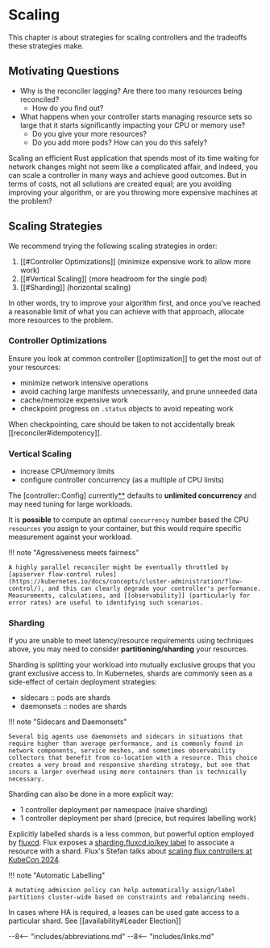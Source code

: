 # Scaling

This chapter is about strategies for scaling controllers and the tradeoffs these strategies make.

## Motivating Questions

- Why is the reconciler lagging? Are there too many resources being reconciled?
  * How do you find out?
- What happens when your controller starts managing resource sets so large that it starts significantly impacting your CPU or memory use?
  * Do you give your more resources?
  * Do you add more pods? How can you do this safely?

Scaling an efficient Rust application that spends most of its time waiting for network changes might not seem like a complicated affair, and indeed, you can scale a controller in many ways and achieve good outcomes. But in terms of costs, not all solutions are created equal; are you avoiding improving your algorithm, or are you throwing more expensive machines at the problem?

## Scaling Strategies

We recommend trying the following scaling strategies in order:

1. [[#Controller Optimizations]] (minimize expensive work to allow more work)
2. [[#Vertical Scaling]] (more headroom for the single pod)
3. [[#Sharding]] (horizontal scaling)

In other words, try to improve your algorithm first, and once you've reached a reasonable limit of what you can achieve with that approach, allocate more resources to the problem.

### Controller Optimizations
Ensure you look at common controller [[optimization]] to get the most out of your resources:

* minimize network intensive operations
* avoid caching large manifests unnecessarily, and prune unneeded data
* cache/memoize expensive work
* checkpoint progress on `.status` objects to avoid repeating work

When checkpointing, care should be taken to not accidentally break [[reconciler#idempotency]].

### Vertical Scaling

* increase CPU/memory limits
* configure controller concurrency (as a multiple of CPU limits)

The [controller::Config] currently[**](https://github.com/kube-rs/kube/issues/1473) defaults to __unlimited concurrency__ and may need tuning for large workloads.

It is __possible__ to compute an optimal `concurrency` number based the CPU `resources` you assign to your container, but this would require specific measurement against your workload.

!!! note "Agressiveness meets fairness"

    A highly parallel reconciler might be eventually throttled by [apiserver flow-control rules](https://kubernetes.io/docs/concepts/cluster-administration/flow-control/), and this can clearly degrade your controller's performance. Measurements, calculations, and [[observability]] (particularly for error rates) are useful to identifying such scenarios.

### Sharding

If you are unable to meet latency/resource requirements using techniques above, you may need to consider **partitioning/sharding** your resources.

Sharding is splitting your workload into mutually exclusive groups that you grant exclusive access to. In Kubernetes, shards are commonly seen as a side-effect of certain deployment strategies:

* sidecars :: pods are shards
* daemonsets :: nodes are shards

!!! note "Sidecars and Daemonsets"

    Several big agents use daemonsets and sidecars in situations that require higher than average performance, and is commonly found in network components, service meshes, and sometimes observability collectors that benefit from co-location with a resource. This choice creates a very broad and responsive sharding strategy, but one that incurs a larger overhead using more containers than is technically necessary.

Sharding can also be done in a more explicit way:

* 1 controller deployment per namespace (naive sharding)
* 1 controller deployment per shard (precice, but requires labelling work)

Explicitly labelled shards is a less common, but powerful option employed by [fluxcd](https://fluxcd.io/). Flux exposes a [sharding.fluxcd.io/key label](https://fluxcd.io/flux/installation/configuration/sharding/) to associate a resource with a shard. Flux's Stefan talks about [scaling flux controllers at KubeCon 2024](https://www.youtube.com/watch?v=JFLNFJT59DY).

!!! note "Automatic Labelling"

    A mutating admission policy can help automatically assign/label partitions cluster-wide based on constraints and rebalancing needs.

In cases where HA is required, a leases can be used gate access to a particular shard. See [[availability#Leader Election]]

--8<-- "includes/abbreviations.md"
--8<-- "includes/links.md"
